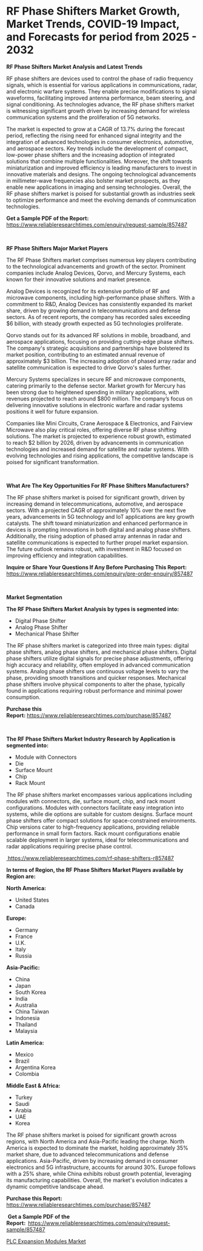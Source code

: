 <p><h1>RF Phase Shifters Market Growth, Market Trends, COVID-19 Impact, and Forecasts for period from 2025 - 2032</h1></p><p><strong>RF Phase Shifters Market Analysis and Latest Trends</strong></p>
<p><p>RF phase shifters are devices used to control the phase of radio frequency signals, which is essential for various applications in communications, radar, and electronic warfare systems. They enable precise modifications to signal waveforms, facilitating improved antenna performance, beam steering, and signal conditioning. As technologies advance, the RF phase shifters market is witnessing significant growth driven by increasing demand for wireless communication systems and the proliferation of 5G networks.</p><p>The market is expected to grow at a CAGR of 13.7% during the forecast period, reflecting the rising need for enhanced signal integrity and the integration of advanced technologies in consumer electronics, automotive, and aerospace sectors. Key trends include the development of compact, low-power phase shifters and the increasing adoption of integrated solutions that combine multiple functionalities. Moreover, the shift towards miniaturization and improved efficiency is leading manufacturers to invest in innovative materials and designs. The ongoing technological advancements in millimeter-wave frequencies also bolster market prospects, as they enable new applications in imaging and sensing technologies. Overall, the RF phase shifters market is poised for substantial growth as industries seek to optimize performance and meet the evolving demands of communication technologies.</p></p>
<p><strong>Get a Sample PDF of the Report:&nbsp;</strong> <a href="https://www.reliableresearchtimes.com/enquiry/request-sample/857487?utm_campaign=2464&utm_medium=2&utm_source=Github&utm_content=ia&utm_term=06042025&utm_id=rf-phase-shifters">https://www.reliableresearchtimes.com/enquiry/request-sample/857487</a></p>
<p>&nbsp;</p>
<p><strong>RF Phase Shifters Major Market Players</strong></p>
<p><p>The RF Phase Shifters market comprises numerous key players contributing to the technological advancements and growth of the sector. Prominent companies include Analog Devices, Qorvo, and Mercury Systems, each known for their innovative solutions and market presence.</p><p>Analog Devices is recognized for its extensive portfolio of RF and microwave components, including high-performance phase shifters. With a commitment to R&D, Analog Devices has consistently expanded its market share, driven by growing demand in telecommunications and defense sectors. As of recent reports, the company has recorded sales exceeding $6 billion, with steady growth expected as 5G technologies proliferate.</p><p>Qorvo stands out for its advanced RF solutions in mobile, broadband, and aerospace applications, focusing on providing cutting-edge phase shifters. The company's strategic acquisitions and partnerships have bolstered its market position, contributing to an estimated annual revenue of approximately $3 billion. The increasing adoption of phased array radar and satellite communication is expected to drive Qorvo's sales further.</p><p>Mercury Systems specializes in secure RF and microwave components, catering primarily to the defense sector. Market growth for Mercury has been strong due to heightened spending in military applications, with revenues projected to reach around $800 million. The company’s focus on delivering innovative solutions in electronic warfare and radar systems positions it well for future expansion.</p><p>Companies like Mini Circuits, Crane Aerospace & Electronics, and Fairview Microwave also play critical roles, offering diverse RF phase shifting solutions. The market is projected to experience robust growth, estimated to reach $2 billion by 2026, driven by advancements in communication technologies and increased demand for satellite and radar systems. With evolving technologies and rising applications, the competitive landscape is poised for significant transformation.</p></p>
<p>&nbsp;</p>
<p><strong>What Are The Key Opportunities For RF Phase Shifters Manufacturers?</strong></p>
<p><p>The RF phase shifters market is poised for significant growth, driven by increasing demand in telecommunications, automotive, and aerospace sectors. With a projected CAGR of approximately 10% over the next five years, advancements in 5G technology and IoT applications are key growth catalysts. The shift toward miniaturization and enhanced performance in devices is prompting innovations in both digital and analog phase shifters. Additionally, the rising adoption of phased array antennas in radar and satellite communications is expected to further propel market expansion. The future outlook remains robust, with investment in R&D focused on improving efficiency and integration capabilities.</p></p>
<p><strong>Inquire or Share Your Questions If Any Before Purchasing This Report:</strong> <a href="https://www.reliableresearchtimes.com/enquiry/pre-order-enquiry/857487?utm_campaign=2464&utm_medium=2&utm_source=Github&utm_content=ia&utm_term=06042025&utm_id=rf-phase-shifters">https://www.reliableresearchtimes.com/enquiry/pre-order-enquiry/857487</a></p>
<p>&nbsp;</p>
<p><strong>Market Segmentation</strong></p>
<p><strong>The RF Phase Shifters Market Analysis by types is segmented into:</strong></p>
<p><ul><li>Digital Phase Shifter</li><li>Analog Phase Shifter</li><li>Mechanical Phase Shifter</li></ul></p>
<p><p>The RF phase shifters market is categorized into three main types: digital phase shifters, analog phase shifters, and mechanical phase shifters. Digital phase shifters utilize digital signals for precise phase adjustments, offering high accuracy and reliability, often employed in advanced communication systems. Analog phase shifters use continuous voltage levels to vary the phase, providing smooth transitions and quicker responses. Mechanical phase shifters involve physical components to alter the phase, typically found in applications requiring robust performance and minimal power consumption.</p></p>
<p><strong>Purchase this Report:&nbsp;</strong><a href="https://www.reliableresearchtimes.com/purchase/857487?utm_campaign=2464&utm_medium=2&utm_source=Github&utm_content=ia&utm_term=06042025&utm_id=rf-phase-shifters">https://www.reliableresearchtimes.com/purchase/857487</a></p>
<p>&nbsp;</p>
<p><strong>The RF Phase Shifters Market Industry Research by Application is segmented into:</strong></p>
<p><ul><li>Module with Connectors</li><li>Die</li><li>Surface Mount</li><li>Chip</li><li>Rack Mount</li></ul></p>
<p><p>The RF phase shifters market encompasses various applications including modules with connectors, die, surface mount, chip, and rack mount configurations. Modules with connectors facilitate easy integration into systems, while die options are suitable for custom designs. Surface mount phase shifters offer compact solutions for space-constrained environments. Chip versions cater to high-frequency applications, providing reliable performance in small form factors. Rack mount configurations enable scalable deployment in larger systems, ideal for telecommunications and radar applications requiring precise phase control.</p></p>
<p><a href="https://www.reliableresearchtimes.com/rf-phase-shifters-r857487?utm_campaign=2464&utm_medium=2&utm_source=Github&utm_content=ia&utm_term=06042025&utm_id=rf-phase-shifters">&nbsp;https://www.reliableresearchtimes.com/rf-phase-shifters-r857487</a></p>
<p><strong>In terms of Region, the RF Phase Shifters Market Players available by Region are:</strong></p>
<p>
    <p> <strong> North America: </strong>
        <ul>
            <li>United States</li>
            <li>Canada</li>
        </ul>
        </p> 
    <p> <strong> Europe: </strong>
        <ul>
            <li>Germany</li>
            <li>France</li>
            <li>U.K.</li>
            <li>Italy</li>
            <li>Russia</li>
        </ul>
        </p> 
    <p> <strong> Asia-Pacific: </strong>
        <ul>
            <li>China</li>
            <li>Japan</li>
            <li>South Korea</li>
            <li>India</li>
            <li>Australia</li>
            <li>China Taiwan</li>
            <li>Indonesia</li>
            <li>Thailand</li>
            <li>Malaysia</li>
        </ul>
        </p> 
    <p> <strong> Latin America: </strong>
        <ul>
            <li>Mexico</li>
            <li>Brazil</li>
            <li>Argentina Korea</li>
            <li>Colombia</li>
        </ul>
        </p> 
    <p> <strong> Middle East & Africa: </strong>
        <ul>
            <li>Turkey</li>
            <li>Saudi</li>
            <li>Arabia</li>
            <li>UAE</li>
            <li>Korea</li>
        </ul>
    </p>
    </p>
<p><p>The RF phase shifters market is poised for significant growth across regions, with North America and Asia-Pacific leading the charge. North America is expected to dominate the market, holding approximately 35% market share, due to advanced telecommunications and defense applications. Asia-Pacific, driven by increasing demand in consumer electronics and 5G infrastructure, accounts for around 30%. Europe follows with a 25% share, while China exhibits robust growth potential, leveraging its manufacturing capabilities. Overall, the market's evolution indicates a dynamic competitive landscape ahead.</p></p>
<p><strong>Purchase this Report: </strong><a href="https://www.reliableresearchtimes.com/purchase/857487?utm_campaign=2464&utm_medium=2&utm_source=Github&utm_content=ia&utm_term=06042025&utm_id=rf-phase-shifters">https://www.reliableresearchtimes.com/purchase/857487</a></p>
<p>&nbsp;<strong>Get a Sample PDF of the Report:&nbsp;&nbsp;</strong><a href="https://www.reliableresearchtimes.com/enquiry/request-sample/857487?utm_campaign=2464&utm_medium=2&utm_source=Github&utm_content=ia&utm_term=06042025&utm_id=rf-phase-shifters">https://www.reliableresearchtimes.com/enquiry/request-sample/857487</a></p>
<p><strong></strong></p>
<p><p><a href="https://github.com/bolalfredia7777/Market-Research-Report-List-1/blob/main/plc-expansion-modules-market.md?utm_campaign=2464&utm_medium=2&utm_source=Github&utm_content=ia&utm_term=06042025&utm_id=rf-phase-shifters">PLC Expansion Modules Market</a></p></p>